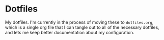 # Dotfiles

My dotfiles. I'm currently in the process of moving these to `dotfiles.org`, which is a single org file that I can tangle out to all of the necessary dotfiles, and lets me keep better documentation about my configuration.
